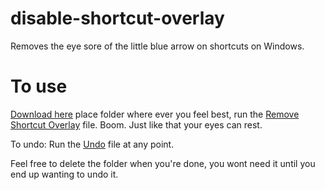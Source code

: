 # disable-shortcut-overlay
Removes the eye sore of the little blue arrow on shortcuts on Windows.

# To use
[Download here](https://github.com/J-dotjs/disable-shortcut-overlay/releases) place folder where ever you feel best, run the [Remove Shortcut Overlay](https://github.com/J-dotjs/disable-shortcut-overlay/blob/main/Remove%20Shortcut%20Overlay.bat) file. Boom. Just like that your eyes can rest.

To undo: Run the [Undo](https://github.com/J-dotjs/disable-shortcut-overlay/blob/main/undo.bat) file at any point.

Feel free to delete the folder when you're done, you wont need it until you end up wanting to undo it.
